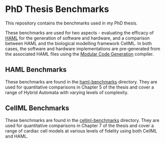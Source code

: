 # PhD Thesis Benchmarks

This repository contains the benchmarks used in my PhD thesis.

These benchmarks are used for two aspects - evaluating the efficacy of [HAML](https://github.com/PRETgroup/modular-code-generation/blob/master/specs/HAML.md) for the generation of software and hardware, and a comparison between HAML and the biological modelling framework CellML.
In both cases, the software and hardware implementations are pre-generated from the associated HAML files using the [Modular Code Generation](https://github.com/PRETgroup/modular-code-generation) compiler.

## HAML Benchmarks
These benchmarks are found in the [haml-benchmarks](haml-benchmarks) directory.
They are used for quantitative comparisons in Chapter 5 of the thesis and cover a range of Hybrid Automata with varying levels of complexity.

## CellML Benchmarks
These benchmarks are found in the [cellml-benchmarks](cellml-benchmarks) directory.
They are used for quantitative comparisons in Chapter 7 of the thesis and cover a range of cardiac cell models at various levels of fidelity using both CellML and HAML.